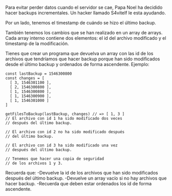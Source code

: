 Para evitar perder datos cuando el servidor se cae, Papa Noel ha decidido hacer backups incrementales. Un hacker llamado S4vitelf le esta ayudando.

Por un lado, tenemos el timestamp de cuándo se hizo el último backup.

También tenemos los cambios que se han realizado en un array de arrays. Cada array interno contiene dos elementos: el id del archivo modificado y el timestamp de la modificación.

Tienes que crear un programa que devuelva un array con las id de los archivos que tendríamos que hacer backup porque han sido modificados desde el último backup y ordenados de forma ascendente. Ejemplo:
```
const lastBackup = 1546300800
const changes = [
  [ 3, 1546301100 ],
  [ 2, 1546300800 ],
  [ 1, 1546300800 ],
  [ 1, 1546300900 ],
  [ 1, 1546301000 ]
]

getFilesToBackup(lastBackup, changes) // => [ 1, 3 ]
// El archivo con id 1 ha sido modificado dos veces
// después del último backup.

// El archivo con id 2 no ha sido modificado después
// del último backup.

// El archivo con id 3 ha sido modificado una vez
// después del último backup.

// Tenemos que hacer una copia de seguridad
// de los archivos 1 y 3.
```
Recuerda que:
-Devuelve la id de los archivos que han sido modificados después del último backup.
-Devuelve un array vacío si no hay archivos que hacer backup.
-Recuerda que deben estar ordenados los id de forma ascendente.